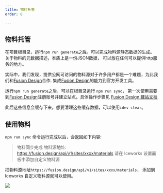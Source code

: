 ```yaml
---
title: 物料托管
order: 8

---
```


## 物料托管

在项目根目录，运行`npm run generate`之后。可以完成物料源静态数据的生成。
关于物料的元数据描述，本质上是一份JSON数据， 可以放在任何可以提供http服务的地方。

实际中，我们发现，提供公网可访问的物料源对于许多用户都是一个难题，为此我们和[Fusion Design](https://fusion.design)合作. 集成[Fusion Design](https://fusion.design)的能力到官方开发工具。


运行`npm run generate`之后，可以在根目录运行 `npm run sync`， 第一次使用需要到[Fusion Design](https://fusion.design)注册账号并建立站点。具体操作步骤见
[Fusion Design 建站文档](https://fusion.design/help.html#dev-create-site)

此后这些信息会缓存下来，想要清理这些缓存数据，可以使用`idev clear`。

## 使用物料
 `npm run sync` 命令运行完成以后，会返回如下内容:

> 物料同步完成
> 物料源地址: https://fusion.design/api/v1/sites/xxxx/materials
> 请在 Iceworks 设置面板中添加自定义物料源

把物料源地址`https://fusion.design/api/v1/sites/xxxx/materials`， 添加到 Iceworks 自定义物料源就可以使用。

![](https://img.alicdn.com/tfs/TB1o4AyxXzqK1RjSZFCXXbbxVXa-1740-1200.png)
